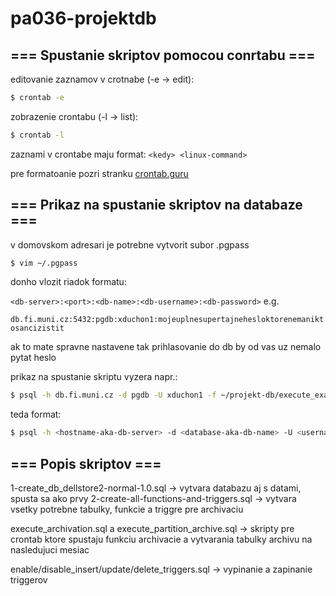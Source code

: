 # pa036-projektdb
## === Spustanie skriptov pomocou conrtabu ===

editovanie zaznamov v crotnabe (-e -> edit):
```sh
$ crontab -e
```

zobrazenie crontabu (-l -> list):
```sh
$ crontab -l
```

zaznami v crontabe maju format:
```<kedy> <linux-command>```

pre formatoanie <kedy> pozri stranku [crontab.guru](https://crontab.guru/)

## === Prikaz na spustanie skriptov na databaze ===

v domovskom adresari je potrebne vytvorit subor .pgpass
```sh
$ vim ~/.pgpass
```

donho vlozit riadok formatu:

```<db-server>:<port>:<db-name>:<db-username>:<db-password>```
e.g.

```db.fi.muni.cz:5432:pgdb:xduchon1:mojeuplnesupertajnehesloktorenemaniktosancizistit```

ak to mate spravne nastavene tak prihlasovanie do db by od vas uz nemalo pytat heslo

prikaz na spustanie skriptu vyzera napr.:
```sh
$ psql -h db.fi.muni.cz -d pgdb -U xduchon1 -f ~/projekt-db/execute_example.sql
```

teda format:
```sh
$ psql -h <hostname-aka-db-server> -d <database-aka-db-name> -U <username> -f <file-to-execute>
```

## === Popis skriptov ===

1-create_db_dellstore2-normal-1.0.sql -> vytvara databazu aj s datami, spusta sa ako prvy
2-create-all-functions-and-triggers.sql -> vytvara vsetky potrebne tabulky, funkcie a triggre pre archivaciu

execute_archivation.sql a execute_partition_archive.sql -> skripty pre crontab ktore spustaju funkciu archivacie a vytvarania tabulky archivu na nasledujuci mesiac

enable/disable_insert/update/delete_triggers.sql  -> vypinanie a zapinanie triggerov
